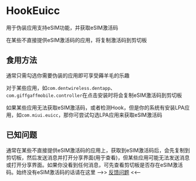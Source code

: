 # HookEuicc
用于伪装应用支持eSIM功能，并获取eSIM激活码

在某些不直接提供eSIM激活码的应用，将复制激活码到剪切板

## 食用方法
通常只需勾选你需要伪装的应用即可享受薅羊毛的乐趣

对于某些应用，如`com.dentwireless.dentapp`、`com.giffgaffmobile.controller`在点击安装时将会复制eSIM激活码到剪切板

如果某些应用无法获取eSIM激活码，或者检测Hook，但是你的系统有安装LPA应用，如`com.miui.euicc`，那你可尝试勾选LPA应用来获取eSIM激活码

## 已知问题
通常在某些不直接提供eSIM激活码的应用上，获取到eSIM激活码后，会先复制到剪切板，然后发送消息并打开分享界面(用于查看)，但某些应用可能无法发送消息或打开分享界面。如果你没看到任何消息，可先查看剪切板是否存在eSIM激活码。始终没有eSIM激活码的话请在这里 -->> [反馈问题](https://github.com/Unicorn369/HookEuicc/issues) <<--
